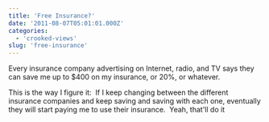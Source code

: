 ```yaml
---
title: 'Free Insurance?'
date: '2011-08-07T05:01:01.000Z'
categories:
  - 'crooked-views'
slug: 'free-insurance'
---
```


Every insurance company advertising on Internet, radio, and TV says they can save me up to $400 on my insurance, or 20%, or whatever.

This is the way I figure it:  If I keep changing between the different insurance companies and keep saving and saving with each one, eventually they will start paying me to use their insurance.  Yeah, that'll do it
